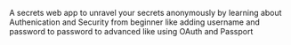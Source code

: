 A secrets web app to unravel your secrets anonymously by learning about Authenication and Security from beginner like adding username and password to password to advanced like using OAuth and Passport